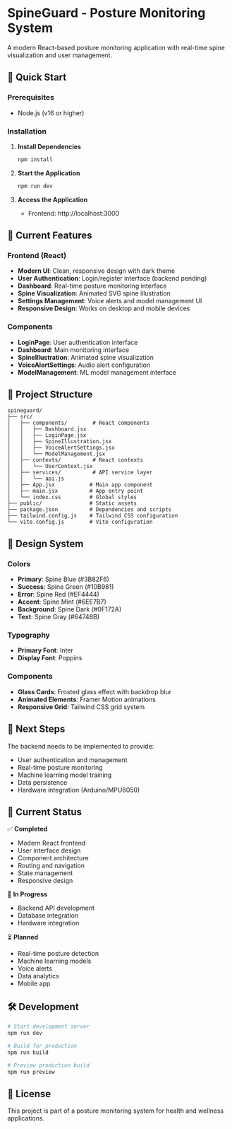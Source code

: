 # SpineGuard - Posture Monitoring System

A modern React-based posture monitoring application with real-time spine visualization and user management.

## 🚀 Quick Start

### Prerequisites
- Node.js (v16 or higher)

### Installation

1. **Install Dependencies**
   ```bash
   npm install
   ```

2. **Start the Application**
   ```bash
   npm run dev
   ```

3. **Access the Application**
   - Frontend: http://localhost:3000

## 🎯 Current Features

### Frontend (React)
- **Modern UI**: Clean, responsive design with dark theme
- **User Authentication**: Login/register interface (backend pending)
- **Dashboard**: Real-time posture monitoring interface
- **Spine Visualization**: Animated SVG spine illustration
- **Settings Management**: Voice alerts and model management UI
- **Responsive Design**: Works on desktop and mobile devices

### Components
- **LoginPage**: User authentication interface
- **Dashboard**: Main monitoring interface
- **SpineIllustration**: Animated spine visualization
- **VoiceAlertSettings**: Audio alert configuration
- **ModelManagement**: ML model management interface

## 🔧 Project Structure

```
spineguard/
├── src/
│   ├── components/        # React components
│   │   ├── Dashboard.jsx
│   │   ├── LoginPage.jsx
│   │   ├── SpineIllustration.jsx
│   │   ├── VoiceAlertSettings.jsx
│   │   └── ModelManagement.jsx
│   ├── contexts/          # React contexts
│   │   └── UserContext.jsx
│   ├── services/          # API service layer
│   │   └── api.js
│   ├── App.jsx           # Main app component
│   ├── main.jsx          # App entry point
│   └── index.css         # Global styles
├── public/               # Static assets
├── package.json          # Dependencies and scripts
├── tailwind.config.js    # Tailwind CSS configuration
└── vite.config.js        # Vite configuration
```

## 🎨 Design System

### Colors
- **Primary**: Spine Blue (#3B82F6)
- **Success**: Spine Green (#10B981)
- **Error**: Spine Red (#EF4444)
- **Accent**: Spine Mint (#6EE7B7)
- **Background**: Spine Dark (#0F172A)
- **Text**: Spine Gray (#64748B)

### Typography
- **Primary Font**: Inter
- **Display Font**: Poppins

### Components
- **Glass Cards**: Frosted glass effect with backdrop blur
- **Animated Elements**: Framer Motion animations
- **Responsive Grid**: Tailwind CSS grid system

## 🔮 Next Steps

The backend needs to be implemented to provide:
- User authentication and management
- Real-time posture monitoring
- Machine learning model training
- Data persistence
- Hardware integration (Arduino/MPU6050)

## 📱 Current Status

✅ **Completed**
- Modern React frontend
- User interface design
- Component architecture
- Routing and navigation
- State management
- Responsive design

🔄 **In Progress**
- Backend API development
- Database integration
- Hardware integration

⏳ **Planned**
- Real-time posture detection
- Machine learning models
- Voice alerts
- Data analytics
- Mobile app

## 🛠️ Development

```bash
# Start development server
npm run dev

# Build for production
npm run build

# Preview production build
npm run preview
```

## 📄 License

This project is part of a posture monitoring system for health and wellness applications.